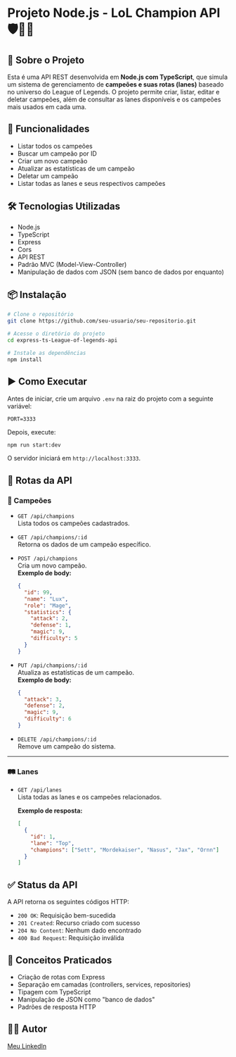 # Projeto Node.js - LoL Champion API 🛡️🧙‍♂️

## 📌 Sobre o Projeto

Esta é uma API REST desenvolvida em **Node.js com TypeScript**, que simula um sistema de gerenciamento de **campeões e suas rotas (lanes)** baseado no universo do League of Legends. O projeto permite criar, listar, editar e deletar campeões, além de consultar as lanes disponíveis e os campeões mais usados em cada uma.

## 🚀 Funcionalidades

- Listar todos os campeões
- Buscar um campeão por ID
- Criar um novo campeão
- Atualizar as estatísticas de um campeão
- Deletar um campeão
- Listar todas as lanes e seus respectivos campeões

## 🛠️ Tecnologias Utilizadas

- Node.js
- TypeScript
- Express
- Cors
- API REST
- Padrão MVC (Model-View-Controller)
- Manipulação de dados com JSON (sem banco de dados por enquanto)

## 📦 Instalação

```bash
# Clone o repositório
git clone https://github.com/seu-usuario/seu-repositorio.git

# Acesse o diretório do projeto
cd express-ts-League-of-legends-api

# Instale as dependências
npm install
```

## ▶️ Como Executar

Antes de iniciar, crie um arquivo `.env` na raiz do projeto com a seguinte variável:

```
PORT=3333
```

Depois, execute:

```bash
npm run start:dev
```

O servidor iniciará em `http://localhost:3333`.

## 🔁 Rotas da API

### 🎯 Campeões

- `GET /api/champions`  
  Lista todos os campeões cadastrados.

- `GET /api/champions/:id`  
  Retorna os dados de um campeão específico.

- `POST /api/champions`  
  Cria um novo campeão.  
  **Exemplo de body:**
  ```json
  {
    "id": 99,
    "name": "Lux",
    "role": "Mage",
    "statistics": {
      "attack": 2,
      "defense": 1,
      "magic": 9,
      "difficulty": 5
    }
  }
  ```

- `PUT /api/champions/:id`  
  Atualiza as estatísticas de um campeão.  
  **Exemplo de body:**
  ```json
  {
    "attack": 3,
    "defense": 2,
    "magic": 9,
    "difficulty": 6
  }
  ```

- `DELETE /api/champions/:id`  
  Remove um campeão do sistema.

---

### 🛤️ Lanes

- `GET /api/lanes`  
  Lista todas as lanes e os campeões relacionados.

  **Exemplo de resposta:**
  ```json
  [
    {
      "id": 1,
      "lane": "Top",
      "champions": ["Sett", "Mordekaiser", "Nasus", "Jax", "Ornn"]
    }
  ]
  ```

## ✅ Status da API

A API retorna os seguintes códigos HTTP:

- `200 OK`: Requisição bem-sucedida
- `201 Created`: Recurso criado com sucesso
- `204 No Content`: Nenhum dado encontrado
- `400 Bad Request`: Requisição inválida

## 🧠 Conceitos Praticados

- Criação de rotas com Express
- Separação em camadas (controllers, services, repositories)
- Tipagem com TypeScript
- Manipulação de JSON como "banco de dados"
- Padrões de resposta HTTP

## 👨‍💻 Autor

[Meu LinkedIn](https://www.linkedin.com/in/luis-fellipe-real)
